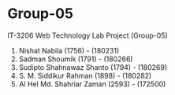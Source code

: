 # Group-05

IT-3206 Web Technology Lab Project (Group-05)

1. Nishat Nabila (1756) - (180231)
2. Sadman Shoumik (1791) - (180266)
3. Sudipto Shahnawaz Shanto (1794) - (180269)
4. S. M. Siddikur Rahman (1898) - (180282)
5. Al Hel Md. Shahriar Zaman (2593) - (172500)
